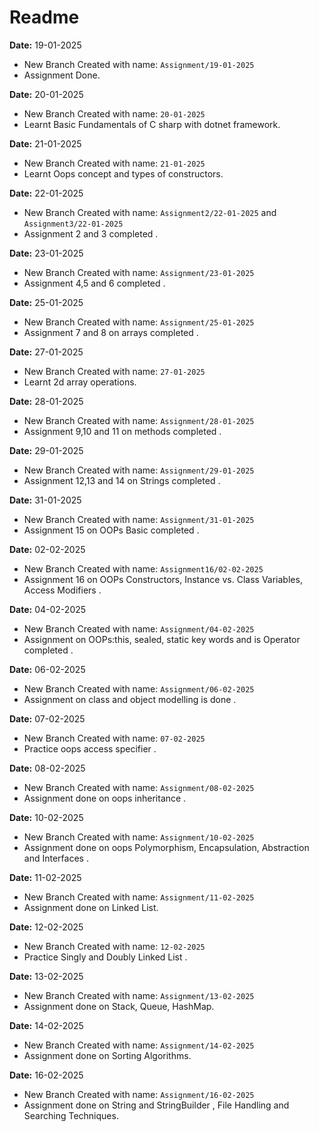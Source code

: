 # Readme
**Date:** 19-01-2025

- New Branch Created with name: `Assignment/19-01-2025`
- Assignment Done.


**Date:** 20-01-2025

- New Branch Created with name: `20-01-2025`
- Learnt Basic Fundamentals of C sharp with dotnet framework.

**Date:** 21-01-2025

- New Branch Created with name: `21-01-2025`
- Learnt Oops concept and types of constructors.

**Date:** 22-01-2025

- New Branch Created with name: `Assignment2/22-01-2025` and `Assignment3/22-01-2025`
- Assignment 2 and 3 completed .

**Date:** 23-01-2025

- New Branch Created with name: `Assignment/23-01-2025`
- Assignment 4,5 and 6 completed .

**Date:** 25-01-2025

- New Branch Created with name: `Assignment/25-01-2025`
- Assignment 7 and 8 on arrays completed .

**Date:** 27-01-2025

- New Branch Created with name: `27-01-2025`
- Learnt 2d array operations.

**Date:** 28-01-2025

- New Branch Created with name: `Assignment/28-01-2025`
- Assignment 9,10 and 11 on methods completed .

**Date:** 29-01-2025

- New Branch Created with name: `Assignment/29-01-2025`
- Assignment 12,13 and 14 on Strings completed .

**Date:** 31-01-2025

- New Branch Created with name: `Assignment/31-01-2025`
- Assignment 15 on OOPs Basic completed .

**Date:** 02-02-2025

- New Branch Created with name: `Assignment16/02-02-2025`
- Assignment 16 on OOPs Constructors, Instance vs. Class Variables, Access Modifiers .


**Date:** 04-02-2025

- New Branch Created with name: `Assignment/04-02-2025`
- Assignment on OOPs:this, sealed, static key words and is Operator
  completed .

**Date:** 06-02-2025

- New Branch Created with name: `Assignment/06-02-2025`
- Assignment on class and object modelling is done .

**Date:** 07-02-2025

- New Branch Created with name: `07-02-2025`
- Practice oops access specifier .

**Date:** 08-02-2025

- New Branch Created with name: `Assignment/08-02-2025`
- Assignment done on oops inheritance .

**Date:** 10-02-2025

- New Branch Created with name: `Assignment/10-02-2025`
- Assignment done on oops Polymorphism, Encapsulation, Abstraction and Interfaces .

**Date:** 11-02-2025

- New Branch Created with name: `Assignment/11-02-2025`
- Assignment done on Linked List.

**Date:** 12-02-2025

- New Branch Created with name: `12-02-2025`
- Practice Singly and Doubly Linked List .

**Date:** 13-02-2025

- New Branch Created with name: `Assignment/13-02-2025`
- Assignment done on Stack, Queue, HashMap.

**Date:** 14-02-2025

- New Branch Created with name: `Assignment/14-02-2025`
- Assignment done on Sorting Algorithms.

**Date:** 16-02-2025

- New Branch Created with name: `Assignment/16-02-2025`
- Assignment done on String and StringBuilder , File Handling and Searching Techniques.
